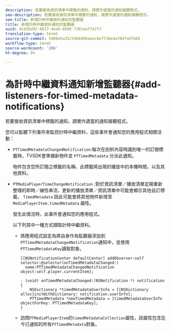 ```yaml
---
description: 若要接收資訊清單中標籤的通知，請實作適當的通知接聽程式。
seo-description: 若要接收資訊清單中標籤的通知，請實作適當的通知接聽程式。
seo-title: 新增計時中繼資料通知的監聽器
title: 新增計時中繼資料通知的監聽器
uuid: dcd1bd92-0617-4eab-8b06-7301aaff42f3
translation-type: tm+mt
source-git-commit: 5908e5a3521966496aeec0ef730e4a704fddfb68
workflow-type: tm+mt
source-wordcount: '206'
ht-degree: 0%

---
```



# 為計時中繼資料通知新增監聽器{#add-listeners-for-timed-metadata-notifications}

若要接收資訊清單中標籤的通知，請實作適當的通知接聽程式。

您可以監聽下列事件來監控計時中繼資料，這些事件會通知您的應用程式相關活動：

* `PTTimedMetadataChangedNotification`:每次在剖析內容時識別唯一的訂閱標籤時，TVSDK會準備新物件並 `PTTimedMetadata` 分派此通知。

   物件包含您所訂閱之標籤的名稱、此標籤將出現的播放中的本機時間，以及其他資料。

* `PTMediaPlayerTimeChangeNotification` :對於資訊清單／播放清單定期重新整理的即時／線性串流，更新的播放清單／資訊清單中可能會顯示其他自訂標籤， `TimedMetadata` 因此可能會將其他物件新增至 `MediaPlayerItem.timedMetadata` 屬性。

   發生此情況時，此事件會通知您的應用程式。

   以下列其中一種方式擷取計時中繼資料。

   * 將應用程式設定為將自身作為監聽器添加到`PTTimedMetadataChangedNotification`通知中，並使用`PTTimedMetadataKey`讀取對象。

      ```
      [[NSNotificationCenter defaultCenter] addObserver:self selector:@selector(onTimedMetadataChanged:)  
        name:PTTimedMetadataChangedNotification object:self.player.currentItem]; 
      
      - (void) onTimedMetadataChanged:(NSNotification *) notification { 
          NSDictionary *timedMetadataUserInfo = [[NSDictionary alloc]initWithDictionary: notification.userInfo]; 
          PTTimedMetadata *newTimedMetadata = [timedMetadataUserInfo objectForKey: PTTimedMetadataKey]; 
      }
      ```

   * 訪問`PTMediaPlayerItem`的`timedMetadataCollection`屬性，該屬性包含迄今已通知的所有`PTTimedMetadata`對象。

